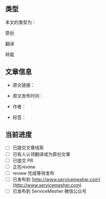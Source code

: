 ## 类型

本文的类型为：

原创

翻译

转载

## 文章信息

- 原文链接：

- 原文发布时间：

- 作者：

- 标签：

## 当前进度

- [ ] 已提交文章线索
- [ ] 已有人认领翻译或为原创文章
- [ ] 已提交 PR
- [ ] 正在review
- [ ] review 完成等待发布
- [ ] 已发布到 [http://www.servicemesher.com](http://www.servicemesher.com)
- [ ] 已发布到 ServiceMesher 微信公众号
